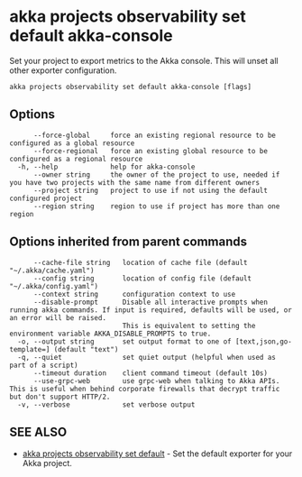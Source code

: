 # akka projects observability set default akka-console

Set your project to export metrics to the Akka console.
This will unset all other exporter configuration.

```
akka projects observability set default akka-console [flags]
```

## Options

```
      --force-global     force an existing regional resource to be configured as a global resource
      --force-regional   force an existing global resource to be configured as a regional resource
  -h, --help             help for akka-console
      --owner string     the owner of the project to use, needed if you have two projects with the same name from different owners
      --project string   project to use if not using the default configured project
      --region string    region to use if project has more than one region
```

## Options inherited from parent commands

```
      --cache-file string   location of cache file (default "~/.akka/cache.yaml")
      --config string       location of config file (default "~/.akka/config.yaml")
      --context string      configuration context to use
      --disable-prompt      Disable all interactive prompts when running akka commands. If input is required, defaults will be used, or an error will be raised.
                            This is equivalent to setting the environment variable AKKA_DISABLE_PROMPTS to true.
  -o, --output string       set output format to one of [text,json,go-template=] (default "text")
  -q, --quiet               set quiet output (helpful when used as part of a script)
      --timeout duration    client command timeout (default 10s)
      --use-grpc-web        use grpc-web when talking to Akka APIs. This is useful when behind corporate firewalls that decrypt traffic but don't support HTTP/2.
  -v, --verbose             set verbose output
```

## SEE ALSO

* [akka projects observability set default](akka_projects_observability_set_default.html)	 - Set the default exporter for your Akka project.
